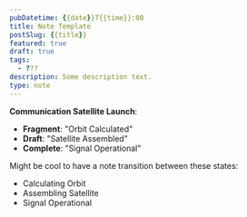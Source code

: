 ```yaml
---
pubDatetime: {{date}}T{{time}}:00
title: Note Template
postSlug: {{title}}
featured: true
draft: true
tags:
  - ???
description: Some description text.
type: note
---
```



**Communication Satellite Launch**:
- **Fragment**: "Orbit Calculated"
- **Draft**: "Satellite Assembled"
- **Complete**: "Signal Operational"

Might be cool to have a note transition between these states:
- Calculating Orbit
- Assembling Satellite
- Signal Operational